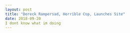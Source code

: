 ```yaml
---
layout: post
title: "Dereck Rampersad, Horrible Cop, Launches Site"
date: 2018-09-20
I dont know what im doing
---
```


